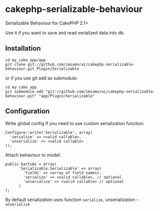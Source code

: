 cakephp-serializable-behaviour
==============================

Serializable Behaviour for CakePHP 2.1+

Use it if you want to save and read serialized data into db.

## Installation

	cd my_cake_app/app
	git clone git://github.com/imsamurai/cakephp-serializable-behaviour.git Plugin/Serializable
  
or if you use git add as submodule:

	cd my_cake_app
	git submodule add "git://github.com/imsamurai/cakephp-serializable-behaviour.git" "app/Plugin/Serializable"
  
## Configuration

Write global config if you need to use custom serialization function:

	Configure::write('Serializable', array(
	  'serialize' => <valid callable>,
	  'unserialize' => <valid callable>
	));
  
Attach behaviour to model:

	public $actsAs = array(
	      'Serializable.Serializable' => array(
	        'fields' => <array of field names>,
	        'serialize' => <valid callable>, // optional
	        'unserialize' => <valid callable> // optional
	      )
	);
    
By default serialization uses function `serialize`, unserialization - `unserialize`